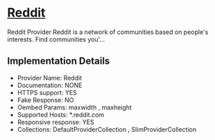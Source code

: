 # [Reddit](https://reddit.com)

Reddit Provider
Reddit is a network of communities based on people&#x27;s
interests. Find communities you&#x27;...

## Implementation Details

- Provider
Name: Reddit
- Documentation: NONE
- HTTPS support: YES
- Fake Response: NO
- Oembed Params: maxwidth , maxheight
- Supported Hosts: *.reddit.com
- Responsive response: YES
- Collections: DefaultProviderCollection , SlimProviderCollection


